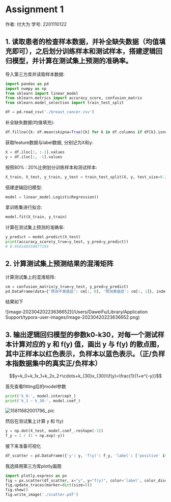 # Assignment 1

作者: 付大为	学号: 2201110122

## 1. 读取患者的检查样本数据，并补全缺失数据（均值填充即可），之后划分训练样本和测试样本，搭建逻辑回归模型，并计算在测试集上预测的准确率。

导入第三方库并读取样本数据: 

```python
import pandas as pd
import numpy as np
from sklearn import linear_model
from sklearn.metrics import accuracy_score, confusion_matrix
from sklearn.model_selection import train_test_split

df = pd.read_csv('./breast_cancer.csv')
```

补全缺失数据(均值填充): 

```python
df.fillna({k: df.mean(skipna=True)[k] for k in df.columns if df[k].isnull().any()}, inplace=True)
```

获取feature数据与label数据, 分别记为X和y:

```python
X = df.iloc[:, :-1].values
y = df.iloc[:, -1].values
```

按照80% : 20%比例划分训练样本和测试样本:

```python
X_train, X_test, y_train, y_test = train_test_split(X, y, test_size=0.2)
```

搭建逻辑回归模型:

```python
model = linear_model.LogisticRegression()
```

拿训练集进行拟合:

```python
model.fit(X_train, y_train)
```

计算在测试集上预测的准确率:

```python
y_predict = model.predict(X_test)
print(accuracy_score(y_true=y_test, y_pred=y_predict))
# 0.956140350877193
```

## 2.  计算测试集上预测结果的混淆矩阵

计算测试集上的混淆矩阵:

```python
cm = confusion_matrix(y_true=y_test, y_pred=y_predict)
pd.DataFrame(data={'预测不患癌症': cm[:, 0], '预测患癌症': cm[:, 1]}, index=['实际患癌症', '实际不患癌症'])
```

结果如下

![image-20230420223636652](/Users/DaweiFu/Library/Application Support/typora-user-images/image-20230420223636652.png)

## 3.  输出逻辑回归模型的参数k0-k30，对每一个**测试样本**计算对应的 y 和 f(y) 值，画出 y 与 f(y) 的散点图，其中正样本以红色表示，负样本以蓝色表示。（正/负样本指数据集中的真实正/负样本）

$$y=k_0+k_1x_1+k_2x_2+\cdots+k_{30}x_{30}\\f(y)=\frac{1}{1+e^{-y}}$$ 

首先查看fitting后的model参数

```python
print('k_0:', model.intercept_)
print('k_1 ~ k_30:', model.coef_)
```

![15811682001796_.pic](https://p.ipic.vip/mj221r.jpg)

然后在测试集上计算 y 和 f(y)

```python
y = np.dot(X_test, model.coef_.reshape(-1))
f_y = 1 / (1 + np.exp(-y))
```

接下来准备可视化

```python
df_scatter = pd.DataFrame({'y': y, 'f(y)': f_y, 'label': ['positive' if label==1 else 'negative' for label in y_test]})
```

我选择用第三方库plotly画图

```python
import plotly.express as px
fig = px.scatter(df_scatter, x="y", y="f(y)", color='label', color_discrete_sequence=['red', 'blue'])
fig.update_traces(marker=dict(size=5))
fig.show()
fig.write_image('./scatter.pdf')
```

